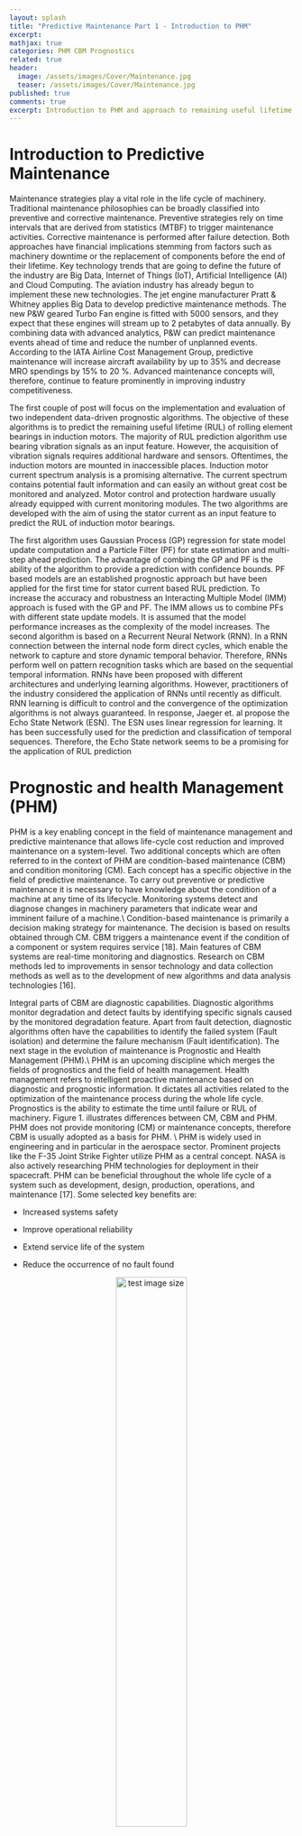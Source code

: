 ```yaml
---
layout: splash
title: "Predictive Maintenance Part 1 - Introduction to PHM"
excerpt:
mathjax: true
categories: PHM CBM Prognostics
related: true
header:
  image: /assets/images/Cover/Maintenance.jpg
  teaser: /assets/images/Cover/Maintenance.jpg
published: true
comments: true
excerpt: Introduction to PHM and approach to remaining useful lifetime prediction.
---
```


Introduction to Predictive Maintenance
======================================

Maintenance strategies play a vital role in the life cycle of machinery. Traditional maintenance philosophies can be broadly classified into preventive and corrective maintenance. Preventive strategies rely on time intervals that are derived from statistics (MTBF) to trigger maintenance activities. Corrective maintenance is performed after failure detection. Both approaches have financial implications stemming from factors such as machinery downtime or the replacement of components before the end of their lifetime. Key technology trends that are going to define the future of the industry are Big Data, Internet of Things (IoT), Artificial Intelligence (AI) and Cloud Computing. The aviation industry has already begun to implement these new technologies. The jet engine manufacturer Pratt & Whitney applies Big Data to develop predictive maintenance methods. The new P&W geared Turbo Fan engine is fitted with 5000 sensors, and they expect that these engines will stream up to 2 petabytes of data annually. By combining data with advanced analytics, P&W can predict maintenance events ahead of time and reduce the number of unplanned events. According to the IATA Airline Cost Management Group, predictive maintenance will increase aircraft availability by up to 35% and decrease MRO spendings by 15% to 20 %. Advanced maintenance concepts will, therefore, continue to feature prominently in improving industry competitiveness.

The first couple of post will focus on the implementation and evaluation of two independent data-driven prognostic algorithms. The objective of these algorithms is to predict the remaining useful lifetime (RUL) of rolling element bearings in induction motors. The majority of RUL prediction algorithm use bearing vibration signals as an input feature. However, the acquisition of vibration signals requires additional hardware and sensors. Oftentimes, the induction motors are mounted in inaccessible places. Induction motor current spectrum analysis is a promising alternative. The current spectrum contains potential fault information and can easily an without great cost be monitored and analyzed. Motor control and protection hardware usually already equipped with current monitoring modules. The two algorithms are developed with the aim of using the stator current as an input feature to predict the RUL of induction motor bearings.

The first algorithm uses Gaussian Process (GP) regression for state model update computation and a Particle Filter (PF) for state estimation and multi-step ahead prediction. The advantage of combing the GP and PF is the ability of the algorithm to provide a prediction with confidence bounds. PF based models are an established prognostic approach but have been applied for the first time for stator current based RUL prediction. To increase the accuracy and robustness an Interacting Multiple Model (IMM) approach is fused with the GP and PF. The IMM allows us to combine PFs with different state update models. It is assumed that the model performance increases as the complexity of the model increases. The second algorithm is based on a Recurrent Neural Network (RNN). In a RNN connection between the internal node form direct cycles, which enable the network to capture and store dynamic temporal behavior. Therefore, RNNs perform well on pattern recognition tasks which are based on the sequential temporal information. RNNs have been proposed with different architectures and underlying learning algorithms. However, practitioners of the industry considered the application of RNNs until recently as difficult. RNN learning is difficult to control and the convergence of the optimization algorithms is not always guaranteed. In response, Jaeger et. al  propose the Echo State Network (ESN). The ESN uses linear regression for learning. It has been successfully used for the prediction and classification of temporal sequences. Therefore, the Echo State network seems to be a promising for the application of RUL prediction

Prognostic and health Management (PHM)
======================================

PHM is a key enabling concept in the field of maintenance management and predictive maintenance that allows life-cycle cost reduction and improved maintenance on a system-level. Two additional concepts which are often referred to in the context of PHM are condition-based maintenance (CBM) and condition monitoring (CM). Each concept has a specific objective in the field of predictive maintenance.
 To carry out preventive or predictive maintenance it is necessary to have knowledge about the condition of a machine at any time of its lifecycle. Monitoring systems detect and diagnose changes in machinery parameters that indicate wear and imminent failure of a machine.\\
 Condition-based maintenance is primarily a decision making strategy for maintenance. The decision is based on results obtained through CM. CBM triggers a maintenance event if the condition of a component or system requires service [18]. Main features of CBM systems are real-time monitoring and diagnostics. Research on CBM methods led to improvements in sensor technology and data collection methods as well as to the development of new algorithms and data analysis technologies [16].

Integral parts of CBM are diagnostic capabilities. Diagnostic algorithms monitor degradation and detect faults by identifying specific signals caused by the monitored degradation feature. Apart from fault detection, diagnostic algorithms often have the capabilities to identify the failed system (Fault isolation) and determine the failure mechanism (Fault identification).
The next stage in the evolution of maintenance is Prognostic and Health Management (PHM).\\
PHM is an upcoming discipline which merges the fields of prognostics and the field of health management. Health management refers to intelligent proactive maintenance based on diagnostic and prognostic information. It dictates all activities related to the optimization of the maintenance process during the whole life cycle. Prognostics is the ability to estimate the time until failure or RUL of machinery. Figure 1. illustrates differences between CM, CBM and PHM. PHM does not provide monitoring (CM) or maintenance concepts, therefore CBM is usually adopted as a basis for PHM.
\\
PHM is widely used in engineering and in particular in the aerospace sector. Prominent projects like the F-35 Joint Strike Fighter utilize PHM as a central concept. NASA is also actively researching PHM technologies for deployment in their spacecraft. PHM can be beneficial throughout the whole life cycle of a system such as development, design, production, operations, and maintenance [17]. Some selected key benefits are:

-   Increased systems safety

-   Improve operational reliability

-   Extend service life of the system

-   Reduce the occurrence of no fault found

<div style="text-align:center">
<img src="/assets/images/PHM/PHM_CBM.pdf" alt="test image size" height="50%" width="50%">
<figcaption>Fig. 1: Illustration of the CBM and PHM framework and their methodical focus (based on [7])</figcaption>
</div>



To summarize, PHM is a holistic approach to maintenance when combined
with condition-based maintenance. However, PHM is still under active
research and a number of technological and methodical issues needs to be
resolved. The development of prognostic algorithms is one of the major
challenges.

The Prognostics framework
----------------------------

Prognostics can be defined as proposed by the International Organization
for Standardization: \"Prognostics is the estimation of time to failure
and risk for one or more existing and future failure modes\" [5]. In
practice, prognostics involve the detection of a failure precursor
followed by a prediction of the RUL [15]. The RUL is the time
span until a component cannot operate anymore within its given
specifications. Prognostics can be implemented for a given system at
different levels of abstraction. The prognostic model can be applied to
a single component, a sub-system or the entire system [7].
Predictive maintenance relies on two modeling approaches: Regression or
Classification. Regression predicts the RUL whereas classification
predicts whether a component has reached a certain degradation state. A
combination of both approaches is also possible. [10]
The RUL prediction procedure is illustrated in the left plot in Fig.
2 for a one dimensional signal. The
prediction starts at time $$t_$$, which is a point in time after the
initial detection of degradation. The point estimate for the RUL is then
computed as the remaining time between $$t_p$$ and the predicted time
$$t_{FTH}$$ when the signal crosses a failure threshold (FTH). Crossing of
the FTH does not necessarily imply a failure of the machinery. As
defined earlier the component cannot operate anymore within the given
specifications. The remaining useful lifetime at prediction time $$t_p$$
is defined as:

$$
\begin{align*} RUL(t_p)=t_{EOL}-t_p \end{align*}
$$

where $$t_p$$ is a known value and $$t_{EOL}$$ is a random function of the
failure threshold and the state estimate.  The right plot in Fig. 2 depicts the RUL estimation and the respective
confidence bounds at different points in time. As more data becomes available
over time the accuracy of the RUL estimation should increase.

<figure>
<img src="{{ site.url }}{{ site.baseurl }}/assets/images/PHM/RUL.png" alt="">
<figcaption>Fig. 2: Illustration of RUL prediction [7]</figcaption>
</figure>

Failure threshold definition
----------------------------

Prognostic models for RUL estimation require the definition of a precise
failure threshold (FTH). As we have previously defined, the RUL is the time
between the start of prediction and the time at which the predicted feature crosses the FTH.
The definition of the FTH introduces an additional source of uncertainty
to the prediction model. The FTH can be different for every component
and varies under different environmental and load conditions. Therefore,
the FTH should be defined by a probabilistic value rather than a
deterministic one.
The increased error of the RUL estimation that is caused by the FTH
definition, can be reduced by using multidimensional features. A discrete
state classifier can set the FTH dynamically, when multidimensional
features are used. The classifier assumes discrete states of degradation
and sets the threshold for continuous state predictor accordingly.
However, this approach pre-assumes discrete states which might not be
accurate. The discrete degradation states will be different for every
machine. Unsupervised classifiers are a viable alternative in the
absence of a ground truth (labels) for the classification of the
degradation state and ultimately the FTH [7].

Model based prognostics
-----------------------

Model-based or physics-based approaches rely on mathematical
representations to model degradation of systems. These models are based
on knowledge about the degradation process. They usually incorporate
fundamental theories on the material level like crack-growth models or
gas path models. Furthermore, these model usually require knowledge
about load, operation conditions as well as components geometry and
material properties.[13]\
However, knowledge about geometry and material might not always be
available. The development is comparable to other approaches very
time-consuming. Physics-based models might be inaccurate in a dynamic
operating environment due to assumptions and errors made in the design
process. An approach for mitigating this problem is the combination of
physics-based models with data-driven approaches. Such an approach
allows dynamic updating of model parameters. The integration of physics
and data-based approaches are called hybrid approach.

Data-driven prognostics
-----------------------

Data-driven prognostic methods translate collected monitoring data (like
vibration, temperature, current, pressure, voltage) into behavioural
models of the considered system. The states that describe the behavioural
model are in many cases hidden/not observable [7]. For these
techniques, only monitoring data is required in contrast to the prior
knowledge that is required for the physics-based approach. This
requirement is also a major challenge for data-driven techniques since
data quality and sample size has a major influence on these methods. For
some applications it is not possible to obtain degradation progression
data since components in industrial application can usually not run
until failure due to their system criticality or their failure mode.
Data-driven models can be classified into two categories: machine learning and
statistical approaches [13]. Note that there is no general agreement
on how to classify Data-driven models. For instances Dragomir et. al. [3]
distinguishes between artificial intelligence (AI) and statistical approaches.


**Machine learning approaches:**


Machine learning is a branch of AI that provides systems with the ability to automatically learn and capture complex relationships within data.
We distinguish four different training methods: supervised, unsupervised training, semi-supervised and reinforcement learning. For known training output, the learning process is supervised. Supervised learning enables us to find a model that connects the input or attribute variables with the output or the dependent variable. Unsupervised is applied to datasets where the output is unlabelled. The goal of unsupervised learning is to find meaningful patterns or structure within data. A mixed dataset of labeled and unlabelled data is called semi-supervised learning. The fourth technique is reinforcement learning which has the task of finding a solution that maximizes a possible reward. The outputs are not dictated like in supervised learning but must be discovered by the algorithm [1]. The machine learning algorithms used in the next couple of blog posts on PHM are based on supervised learning. The two central problems in supervised learning are regression and classification. The difference between regression and classification is the type of the dependent variable. In regression, the dependent variable is a continuous or numerical value and in classification it is categorical.
  Another possibility to classify machine learning algorithms is by similarity [2]:
- Connectionist methods (ANN, RNN)
- Bayesian methods: Explicit application of Bayes' Theorem
- Instance based learning (K-nearest-neighbours)
- Combination methods


**Statistical approaches**

Statistical prognostic methods fit a probabilistic model to data to generate a state estimation. A few selected methods are:

- multivariate statistical methods (static and dynamic principle components (PCA),
- linear and quadratic discriminant
- signal analysis (auto-regressive models, FFT)

Within this classification Bayesian techniques can be allocated to both machine learning or statistical approaches.
A detailed list of implementations of statistical prognostic algorithms can be found in [3].

Machine learning has the advantage over physics-based models that the development and implementation process is comparatively short.
Among the Machine Learning approaches RNN seem to be the most promising techniques for RUL estimation. Their internal structure enables them to perform temporal processing and learn sequences. A variety of RNN based prognostic techniques have been proposed in literature. An Adaptive Recurrent Neural Network for Remaining  Useful Life Prediction of Lithium-ion Batteries was recently developed by Liu et. al, [11]. However, the implementation and the training process of RNNs is challenging which led to the development of Reservoir Computing (RC). One instance of RC are Echo State Networks which consist of a reservoir with sparsely connected neurones and a trainable output layer. ESN have been used by Morando et. al. [12] for the prediction of the RUL of a proton exchange membranes and Fuel Cells. Most recently Rigamonti et. al proposed an ESN for the RUL prediction of a turbofan engine. Based on this previous work the ESN qualifies as a promising algorithm for RUL prediction. However, ESN as well as comes with their own sets of drawbacks. They usually only compute point predictions without confidence bounds. Since it is necessary to account for uncertainty in the PHM framework, connections methods are by default of limited usefulness. Recently new methods like Bayesian Neural Network were proposed which introduce probabilistic capabilities to neural networks [4].

The Bayesian framework allows us to express the probability of a hypothesis based on prior probability, the probability of observing data and the data itself. For RUL estimation we want to calculate the probability density function that describes the degradation. This task is usually referred to as recursive Bayesian estimation or Bayes' filtering. Most commonly used Bayes' techniques are Kalman and particle filter (PF) [8].  PF based approaches have been widely used for RUL-estimation. Saha et. al  [14] used a PF to predict the remaining capacity of a battery for current and future cycles. A more recent PF based approaches were presented by Jouin et. al [6]. Their research investigated the estimation of PEM-fuel cell degradation using a parametric description of the underlying process to define the state model.
Parametric models are however limited and might not be able to capture the dynamics of the process. A non-parametric solution for learning the state and prediction models is the  Gaussian Process regression model. Gaussian Process models have been successfully applied to a variety of problems [8] [9].
The combination of the GP with a PF has been proposed by Ko et. al.[8]. Their results suggest that the GP+PF is a promising approach for RUL-estimation.





References
----------
[1]  BISHOP, Christopher M.: Pattern Recognition and Machine Learning (Information Science and Statis- tics). Secaucus, NJ, USA : Springer-Verlag New York, Inc., 2006. – ISBN 0387310738

[2] BROWNLEE, Dr. J.: A Tour of Machine Learning Algorithms. http://machinelearningmastery.com/ a-tour-of-machine-learning-algorithms/. Version:2013

[3]  DRAGOMIR, Otilia E. ; GOURIVEAU, Rafael ; DRAGOMIR, Florin ; MINCA, Eugenia ; ZERHOUNI,
Noureddine: Review of prognostic problem in condition-based maintenance. 2009

[4] GAL, Yarin: Uncertainty in Deep Learning, University of Cambridge, Diss., 2016

[5] Condition monitoring and diagnostics of machines - Prognostics - Part 1: General guidelines. 2. Geneva, CH, September 2015

[6] JOUIN, Marine ; GOURIVEAU, Rafael ; HISSEL, Daniel ; PERA, Marie-Cecile ; ZERHOUNI, Noured- dine: Prognostics of PEM fuel cell in a particle filtering framework, 2013

[7] KAMRAN,Javed; RAFAEL,Gouriveau; NOUREDDINE,Zerhouni; RYAD,Zemouri:Robust, reliable and applicable tool wear monitoring and prognostic : approach based on an Improved-Extreme Learning Machine. In: International Conference on Prognostics and Health Management, IEEE, 2012

[8] KO,Jonathan;FOX,Dieter:GP-BayesFilters:BayesianFilteringUsingGaussianProcessPrediction and Observation Models.

[9] KO, J. ; KLEINT, D. J. ; FOX, D. ; HAEHNELT, D.: GP-UKF: Unscented kalman filters with Gaussian process prediction and observation models. In: 2007 IEEE/RSJ International Conference on Intelligent Robots and Systems, 2007. – ISSN 2153–0858, S. 1901–1907

[10] LIU, Zhiliang ; ZUO, Ming J. ; ZHANG, Longlong: Remaining Useful Life Prediction of Rolling Element Bearings Based On Health State Assessment, 2012

[11] LIU, Jie ; SAXENA, Abhinav ; GOEBEL, Kai ; SAHA, Bhaskar ; WANG, Wilson: An Adaptive Re- current Neural Network for Remaining Useful Life Prediction of Lithium-ion Batteries. In: Annual Conference of the Prognostics and Health Management Society, 2010, 2010

[12] MORANDO,Simon; JEMEI,Samir; HISSEL,Daniel; GOURIVEAU,Rafael; ZERHOUNI,Noureddine: Predicting the Remaining Useful Lifetime of a Proton Exchange Membrane and Fuel Cell and using an Echo and State. In: International Discussion on Hydrogen Energy and Applications, 2014

[13] O. F., Eker ; F., Camci ; I. K., Jennions: Major Challenges in Prognostics: Study on Benchmarking Prognostic Datasets. In: European Conference of Prognostics and Health Management Society, 2011

[14] SAHA, B. ; GOEBEL, K. ; POLL, S. ; CHRISTOPHERSEN, J.: Prognostics Methods for Battery Health Monitoring Using a Bayesian Framework. In: IEEE Transactions on Instrumentation and Measurement (2009)

[15] SAXENA, Abhinav ; CELAYA, Jose ; BALABAN, Edward ; GOEBEL, Kai ; SAHA, Bhaskar ; SAHA, Sankalita ; SCHWABACHER, Mark: Metrics for Evaluating Performance of Prognostic Techniques. (2008)

[16] SHANE, Butler: Prognostic Algorithms and for Condition Monitoring and Remaining Useful Life Estimation, Diss., 2012

[17] SUN, Bo; ZENG, Shengkui; KANG, Rui; PECHT, Michael G.: Benefits and Challenges of System Prognostics. In: IEEE Transactions on Reliability 61 (2012), jun, Nr. 2, S. 323–335. http://dx.doi. org/10.1109/tr.2012.2194173.

[18] TIEDO, Tinga; RICHARD, Loendersloot: Aligning PHM, SHM and CBM by understanding the physical system failure behaviour. In: European Conference of the Prognostics and Health Management Society 2014, 2014
